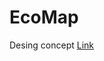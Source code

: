# EcoMap
  Desing concept
[Link](https://www.figma.com/file/6zAlpqS1X0olGkefQv1xWg/DataGame?node-id=34%3A31)
